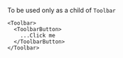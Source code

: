 To be used only as a child of `Toolbar`

    <Toolbar>
      <ToolbarButton>
        ...Click me
      </ToolbarButton>
    </Toolbar>